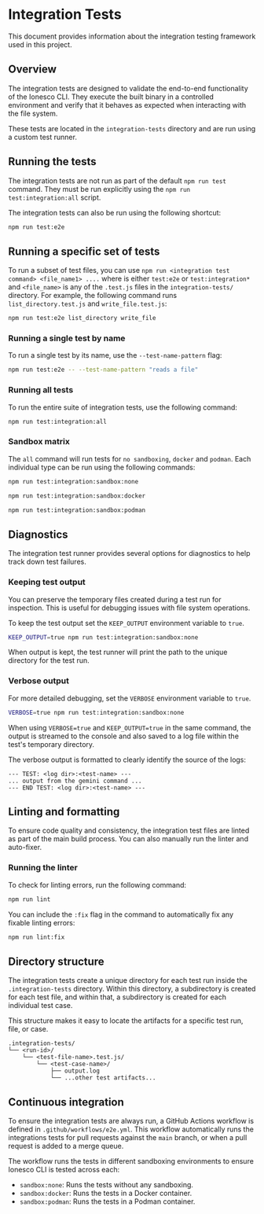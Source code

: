 # Integration Tests

This document provides information about the integration testing framework used in this project.

## Overview

The integration tests are designed to validate the end-to-end functionality of the Ionesco CLI. They execute the built binary in a controlled environment and verify that it behaves as expected when interacting with the file system.

These tests are located in the `integration-tests` directory and are run using a custom test runner.

## Running the tests

The integration tests are not run as part of the default `npm run test` command. They must be run explicitly using the `npm run test:integration:all` script.

The integration tests can also be run using the following shortcut:

```bash
npm run test:e2e
```

## Running a specific set of tests

To run a subset of test files, you can use `npm run <integration test command> <file_name1> ....` where <integration test command> is either `test:e2e` or `test:integration*` and `<file_name>` is any of the `.test.js` files in the `integration-tests/` directory. For example, the following command runs `list_directory.test.js` and `write_file.test.js`:

```bash
npm run test:e2e list_directory write_file
```

### Running a single test by name

To run a single test by its name, use the `--test-name-pattern` flag:

```bash
npm run test:e2e -- --test-name-pattern "reads a file"
```

### Running all tests

To run the entire suite of integration tests, use the following command:

```bash
npm run test:integration:all
```

### Sandbox matrix

The `all` command will run tests for `no sandboxing`, `docker` and `podman`.
Each individual type can be run using the following commands:

```bash
npm run test:integration:sandbox:none
```

```bash
npm run test:integration:sandbox:docker
```

```bash
npm run test:integration:sandbox:podman
```

## Diagnostics

The integration test runner provides several options for diagnostics to help track down test failures.

### Keeping test output

You can preserve the temporary files created during a test run for inspection. This is useful for debugging issues with file system operations.

To keep the test output set the `KEEP_OUTPUT` environment variable to `true`.

```bash
KEEP_OUTPUT=true npm run test:integration:sandbox:none
```

When output is kept, the test runner will print the path to the unique directory for the test run.

### Verbose output

For more detailed debugging, set the `VERBOSE` environment variable to `true`.

```bash
VERBOSE=true npm run test:integration:sandbox:none
```

When using `VERBOSE=true` and `KEEP_OUTPUT=true` in the same command, the output is streamed to the console and also saved to a log file within the test's temporary directory.

The verbose output is formatted to clearly identify the source of the logs:

```
--- TEST: <log dir>:<test-name> ---
... output from the gemini command ...
--- END TEST: <log dir>:<test-name> ---
```

## Linting and formatting

To ensure code quality and consistency, the integration test files are linted as part of the main build process. You can also manually run the linter and auto-fixer.

### Running the linter

To check for linting errors, run the following command:

```bash
npm run lint
```

You can include the `:fix` flag in the command to automatically fix any fixable linting errors:

```bash
npm run lint:fix
```

## Directory structure

The integration tests create a unique directory for each test run inside the `.integration-tests` directory. Within this directory, a subdirectory is created for each test file, and within that, a subdirectory is created for each individual test case.

This structure makes it easy to locate the artifacts for a specific test run, file, or case.

```
.integration-tests/
└── <run-id>/
    └── <test-file-name>.test.js/
        └── <test-case-name>/
            ├── output.log
            └── ...other test artifacts...
```

## Continuous integration

To ensure the integration tests are always run, a GitHub Actions workflow is defined in `.github/workflows/e2e.yml`. This workflow automatically runs the integrations tests for pull requests against the `main` branch, or when a pull request is added to a merge queue.

The workflow runs the tests in different sandboxing environments to ensure Ionesco CLI is tested across each:

- `sandbox:none`: Runs the tests without any sandboxing.
- `sandbox:docker`: Runs the tests in a Docker container.
- `sandbox:podman`: Runs the tests in a Podman container.
